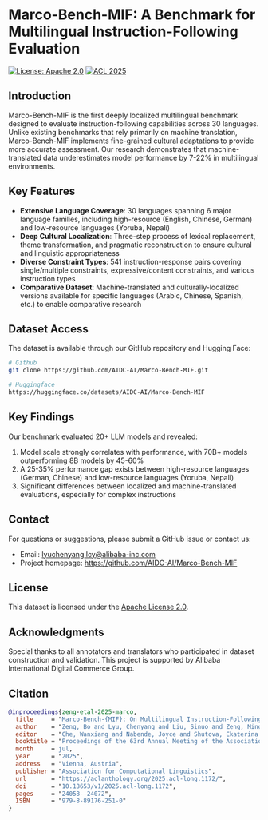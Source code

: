 # Marco-Bench-MIF: A Benchmark for Multilingual Instruction-Following Evaluation

[![License: Apache 2.0](https://img.shields.io/badge/License-Apache%202.0-blue.svg)](https://www.apache.org/licenses/LICENSE-2.0)
[![ACL 2025](https://img.shields.io/badge/ACL-2025-blue)](https://www.2025.aclweb.org/)

## Introduction

Marco-Bench-MIF is the first deeply localized multilingual benchmark designed to evaluate instruction-following capabilities across 30 languages. Unlike existing benchmarks that rely primarily on machine translation, Marco-Bench-MIF implements fine-grained cultural adaptations to provide more accurate assessment. Our research demonstrates that machine-translated data underestimates model performance by 7-22% in multilingual environments.


## Key Features

- **Extensive Language Coverage**: 30 languages spanning 6 major language families, including high-resource (English, Chinese, German) and low-resource languages (Yoruba, Nepali)
- **Deep Cultural Localization**: Three-step process of lexical replacement, theme transformation, and pragmatic reconstruction to ensure cultural and linguistic appropriateness
- **Diverse Constraint Types**: 541 instruction-response pairs covering single/multiple constraints, expressive/content constraints, and various instruction types
- **Comparative Dataset**: Machine-translated and culturally-localized versions available for specific languages (Arabic, Chinese, Spanish, etc.) to enable comparative research

## Dataset Access

The dataset is available through our GitHub repository and Hugging Face:

```bash
# Github
git clone https://github.com/AIDC-AI/Marco-Bench-MIF.git

# Huggingface
https://huggingface.co/datasets/AIDC-AI/Marco-Bench-MIF
```


## Key Findings

Our benchmark evaluated 20+ LLM models and revealed:

1. Model scale strongly correlates with performance, with 70B+ models outperforming 8B models by 45-60%
2. A 25-35% performance gap exists between high-resource languages (German, Chinese) and low-resource languages (Yoruba, Nepali)
3. Significant differences between localized and machine-translated evaluations, especially for complex instructions

## Contact

For questions or suggestions, please submit a GitHub issue or contact us:
- Email: lyuchenyang.lcy@alibaba-inc.com
- Project homepage: https://github.com/AIDC-AI/Marco-Bench-MIF

## License

This dataset is licensed under the [Apache License 2.0](https://www.apache.org/licenses/LICENSE-2.0).

## Acknowledgments

Special thanks to all annotators and translators who participated in dataset construction and validation. This project is supported by Alibaba International Digital Commerce Group.

## Citation
```bibtex
@inproceedings{zeng-etal-2025-marco,
  title     = "Marco-Bench-{MIF}: On Multilingual Instruction-Following Capability of Large Language",
  author    = "Zeng, Bo and Lyu, Chenyang and Liu, Sinuo and Zeng, Mingyan and Wu, Minghao and Ni, Xuanfan and Shi, Tianqi and Zhao, Yu and Liu, Yefeng and Zhu, Chenyu and Li, Ruizhe and Geng, Jiahui and Li, Qing and Tong, Yu and Wang, Longyue and Luo, Weihua and Zhang, Kaifu",
  editor    = "Che, Wanxiang and Nabende, Joyce and Shutova, Ekaterina and Pilehvar, Mohammad Taher",
  booktitle = "Proceedings of the 63rd Annual Meeting of the Association for Computational Linguistics (Volume 1: Long Papers)",
  month     = jul,
  year      = "2025",
  address   = "Vienna, Austria",
  publisher = "Association for Computational Linguistics",
  url       = "https://aclanthology.org/2025.acl-long.1172/",
  doi       = "10.18653/v1/2025.acl-long.1172",
  pages     = "24058--24072",
  ISBN      = "979-8-89176-251-0"
}
```
